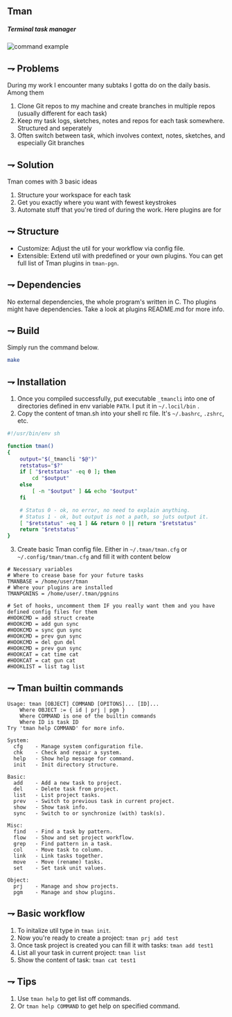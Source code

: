 ## Tman
##### Terminal task manager

![command example](docs/tman.gif)


## ⇁  Problems
During my work I encounter many subtaks I gotta do on the daily basis.
Among them
1. Clone Git repos to my machine and create branches in multiple repos (usually different for each task)
2. Keep my task logs, sketches, notes and repos for each task somewhere. Structured and seperately
3. Often switch between task, which involves context, notes, sketches, and especially Git branches

## ⇁  Solution
Tman comes with 3 basic ideas
1. Structure your workspace for each task
2. Get you exactly where you want with fewest keystrokes
3. Automate stuff that you're tired of during the work. Here plugins are for

## ⇁  Structure
- Customize: Adjust the util for your workflow via config file.
- Extensible: Extend util with predefined or your own plugins.  You can get full list of Tman plugins in `tman-pgn`.

## ⇁  Dependencies
No external dependencies, the whole program's written in C. Tho plugins might have dependencies. Take a look at plugins README.md for more info.

## ⇁  Build
Simply run the command below.
```bash
make
```

## ⇁  Installation
1. Once you compiled successfully, put executable `_tmancli` into one of directories defined in env variable `PATH`. I put it in `~/.locil/bin` .
2. Copy the content of tman.sh into your shell rc file. It's `~/.bashrc`, `.zshrc`, etc.

```bash
#!/usr/bin/env sh

function tman()
{
    output="$(_tmancli "$@")"
    retstatus="$?"
    if [ "$retstatus" -eq 0 ]; then
        cd "$output"
    else
        [ -n "$output" ] && echo "$output"
    fi

    # Status 0 - ok, no error, no need to explain anything.
    # Status 1 - ok, but output is not a path, so juts output it.
    [ "$retstatus" -eq 1 ] && return 0 || return "$retstatus"
    return "$retstatus"
}
```
3. Create basic Tman config file. Either in `~/.tman/tman.cfg` or `~/.config/tman/tman.cfg` and fill it with content below

```
# Necessary variables
# Where to crease base for your future tasks
TMANBASE = /home/user/tman
# Where your plugins are installed
TMANPGNINS = /home/user/.tman/pgnins

# Set of hooks, uncomment them IF you really want them and you have defined config files for them
#HOOKCMD = add struct create
#HOOKCMD = add gun sync
#HOOKCMD = sync gun sync
#HOOKCMD = prev gun sync
#HOOKCMD = del gun del
#HOOKCMD = prev gun sync
#HOOKCAT = cat time cat
#HOOKCAT = cat gun cat
#HOOKLIST = list tag list
```

## ⇁  Tman builtin commands
```
Usage: tman [OBJECT] COMMAND [OPITONS]... [ID]...
    Where OBJECT := { id | prj | pgm }
    Where COMMAND is one of the builtin commands
    Where ID is task ID
Try 'tman help COMMAND' for more info.

System:
  cfg    - Manage system configuration file.
  chk    - Check and repair a system.
  help   - Show help message for command.
  init   - Init directory structure.

Basic:
  add    - Add a new task to project.
  del    - Delete task from project.
  list   - List project tasks.
  prev   - Switch to previous task in current project.
  show   - Show task info.
  sync   - Switch to or synchronize (with) task(s).

Misc:
  find   - Find a task by pattern.
  flow   - Show and set project workflow.
  grep   - Find pattern in a task.
  col    - Move task to column.
  link   - Link tasks together.
  move   - Move (rename) tasks.
  set    - Set task unit values.

Object:
  prj    - Manage and show projects.
  pgm    - Manage and show plugins.
```

## ⇁  Basic workflow
1. To initalize util type in `tman init`.
2. Now you're ready to create a project: `tman prj add test`
3. Once task project is created you can fill it with tasks: `tman add test1`
4. List all your task in current project: `tman list`
5. Show the content of task: `tman cat test1`


## ⇁  Tips
1. Use `tman help` to get list off commands.
2. Or `tman help COMMAND` to get help on specified command.
